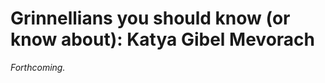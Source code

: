 Grinnellians you should know (or know about): Katya Gibel Mevorach
==================================================================

*Forthcoming.*
